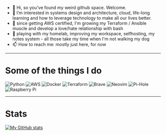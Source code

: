 - 👋 Hi, so you've found my weird github space. Welcome.
- 👀 I’m interested in systems design and architecture, cloud, life-long learning and how to leverage technology to make all our lives better.
- 🌱 since getting AWS certified, I'm growing my Terraform / Ansible muscle and develop a love/hate relationship with bash
- 💞️ playing with my homelab, improving my workspace, selfhosting, my notes system - all those take my time when I'm not walking my dog
- 📫 How to reach me: mostly just here, for now

----------------------------------------
# Some of the things I do

![Python](https://img.shields.io/badge/python-3670A0?style=for-the-badge&logo=python&logoColor=ffdd54)
![AWS](https://img.shields.io/badge/AWS-%23FF9900.svg?style=for-the-badge&logo=amazon-aws&logoColor=white)
![Docker](https://img.shields.io/badge/docker-%230db7ed.svg?style=for-the-badge&logo=docker&logoColor=white)
![Terraform](https://img.shields.io/badge/terraform-%235835CC.svg?style=for-the-badge&logo=terraform&logoColor=white)
![Brave](https://img.shields.io/badge/Brave-FB542B?style=for-the-badge&logo=Brave&logoColor=white)
![Neovim](https://img.shields.io/badge/NeoVim-%2357A143.svg?&style=for-the-badge&logo=neovim&logoColor=white)
![Pi-Hole](https://img.shields.io/badge/pihole-%2396060C.svg?style=for-the-badge&logo=pi-hole&logoColor=white)
![Raspberry Pi](https://img.shields.io/badge/-RaspberryPi-C51A4A?style=for-the-badge&logo=Raspberry-Pi)

--------------
# Stats
[![My GitHub stats](https://github-readme-stats.vercel.app/api?username=jaltgen)](https://github.com/anuraghazra/github-readme-stats)
